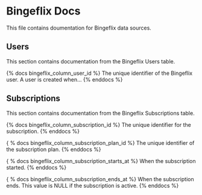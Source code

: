 # Bingeflix Docs
This file contains doumentation for Bingeflix data sources.

## Users
This section contains documentation from the Bingeflix Users table.

{% docs bingeflix_column_user_id %}
The unique identifier of the Bingeflix user. A user is created when...
{% enddocs %}

## Subscriptions 
This section contains documentation from the Bingeflix Subscriptions table.

{% docs bingeflix_column_subscription_id %}
The unique identifier for the subscription.
{% enddocs %}

{ % docs bingeflix_column_subscription_plan_id %}
The unique identifier of the subscription plan.
{% enddocs %}

{ % docs bingeflix_column_subscription_starts_at %}
When the subscription started.
{% enddocs %}

{ % docs bingeflix_column_subscription_ends_at %}
When the subscription ends. This value is NULL if the subscription is active.
{% enddocs %}
